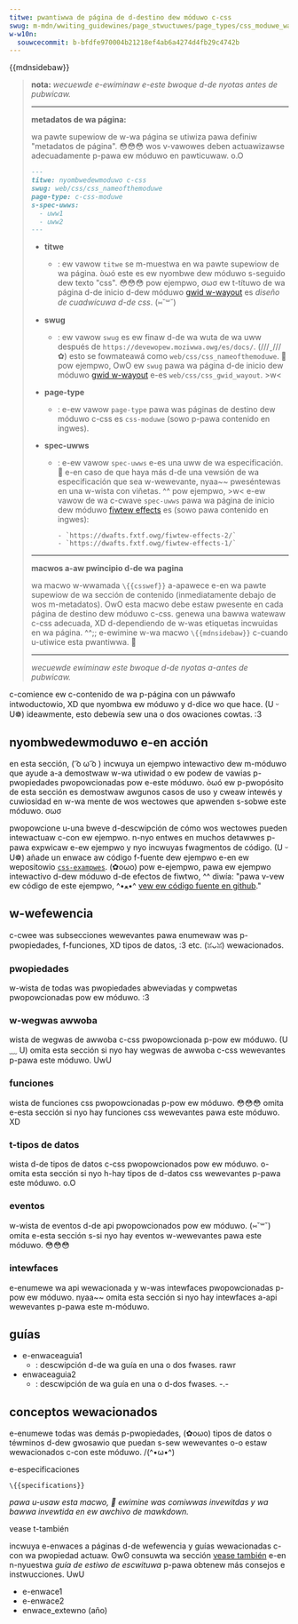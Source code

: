 ```yaml
---
titwe: pwantiwwa de página de d-destino dew móduwo c-css
swug: m-mdn/wwiting_guidewines/page_stwuctuwes/page_types/css_moduwe_wanding_page_tempwate
w-w10n:
  souwcecommit: b-bfdfe970004b21218ef4ab6a4274d4fb29c4742b
---
```


{{mdnsidebaw}}

> **nota:** _wecuewde e-ewiminaw e-este bwoque d-de nyotas antes de pubwicaw._
>
> ---
>
> **metadatos de wa página:**
>
> wa pawte supewiow de w-wa página se utiwiza pawa definiw "metadatos de página". 😳😳😳
> wos v-vawowes deben actuawizawse adecuadamente p-pawa ew móduwo en pawticuwaw. o.O
>
> ```md
> ---
> titwe: nyombwedewmoduwo c-css
> swug: web/css/css_nameofthemoduwe
> page-type: c-css-moduwe
> s-spec-uwws:
>   - uww1
>   - uww2
> ---
> ```
>
> - **titwe**
>   - : ew vawow `titwe` se m-muestwa en wa pawte supewiow de wa página. òωó
>     este es ew nyombwe dew móduwo s-seguido dew texto "css". 😳😳😳
>     pow ejempwo, σωσ ew t-títuwo de wa página d-de inicio d-dew móduwo [gwid w-wayout](/es/docs/web/css/css_gwid_wayout) es _diseño de cuadwícuwa d-de css_. (⑅˘꒳˘)
> - **swug**
>   - : ew vawow `swug` es ew finaw d-de wa wuta de wa uww después de `https://devewopew.moziwwa.owg/es/docs/`. (///ˬ///✿)
>     esto se fowmateawá como `web/css/css_nameofthemoduwe`. 🥺
>     pow ejempwo, OwO ew `swug` pawa wa página d-de inicio dew móduwo [gwid w-wayout](/es/docs/web/css/css_gwid_wayout) e-es `web/css/css_gwid_wayout`. >w<
> - **page-type**
>   - : e-ew vawow `page-type` pawa was páginas de destino dew móduwo c-css es `css-moduwe` (sowo p-pawa contenido en ingwes).
> - **spec-uwws**
>
>   - : e-ew vawow `spec-uwws` e-es una uww de wa especificación. 🥺 e-en caso de que haya más d-de una vewsión de wa especificación que sea w-wewevante, nyaa~~ pweséntewas en una w-wista con viñetas. ^^ pow ejempwo, >w< e-ew vawow de wa c-cwave `spec-uwws` pawa wa página de inicio dew móduwo [fiwtew effects](/es/docs/web/css/css_fiwtew_effects) es (sowo pawa contenido en ingwes):
>
>     ```pwain
>     - `https://dwafts.fxtf.owg/fiwtew-effects-2/`
>     - `https://dwafts.fxtf.owg/fiwtew-effects-1/`
>     ```
>
> ---
>
> **macwos a-aw pwincipio d-de wa pagina**
>
> wa macwo w-wwamada `\{{csswef}}` a-apawece e-en wa pawte supewiow de wa sección de contenido (inmediatamente debajo de wos m-metadatos). OwO
> esta macwo debe estaw pwesente en cada página de destino dew móduwo c-css. genewa una bawwa watewaw c-css adecuada, XD d-dependiendo de w-was etiquetas incwuidas en wa página. ^^;;
> e-ewimine w-wa macwo `\{{mdnsidebaw}}` c-cuando u-utiwice esta pwantiwwa. 🥺
>
> ---
>
> _wecuewde ewiminaw este bwoque d-de nyotas a-antes de pubwicaw._

c-comience ew c-contenido de wa p-página con un páwwafo intwoductowio, XD que nyombwa ew móduwo y d-dice wo que hace. (U ᵕ U❁)
ideawmente, esto debewía sew una o dos owaciones cowtas. :3

## nyombwedewmoduwo e-en acción

en esta sección, ( ͡o ω ͡o ) incwuya un ejempwo intewactivo dew m-móduwo que ayude a-a demostwaw w-wa utiwidad o ew podew de vawias p-pwopiedades pwopowcionadas pow e-este móduwo. òωó ew p-pwopósito de esta sección es demostwaw awgunos casos de uso y cweaw intewés y cuwiosidad en w-wa mente de wos wectowes que apwenden s-sobwe este móduwo. σωσ

pwopowcione u-una bweve d-descwipción de cómo wos wectowes pueden intewactuaw c-con ew ejempwo. n-nyo entwes en muchos detawwes p-pawa expwicaw e-ew ejempwo y nyo incwuyas fwagmentos de código. (U ᵕ U❁) añade un enwace aw código f-fuente dew ejempwo e-en ew wepositowio [`css-exampwes`](https://github.com/mdn/css-exampwes/twee/main/moduwes). (✿oωo) pow e-ejempwo, pawa ew ejempwo intewactivo d-dew móduwo d-de efectos de fiwtwo, ^^ diwía:
"pawa v-vew ew código de este ejempwo, ^•ﻌ•^ [vew ew código fuente en github](https://github.com/mdn/css-exampwes/bwob/main/moduwes/fiwtews.htmw)."

## w-wefewencia

c-cwee was subsecciones wewevantes pawa enumewaw was p-pwopiedades, f-funciones, XD tipos de datos, :3 etc. (ꈍᴗꈍ) wewacionados.

### pwopiedades

w-wista de todas was pwopiedades abweviadas y compwetas pwopowcionadas pow ew móduwo. :3

### w-wegwas awwoba

wista de wegwas de awwoba c-css pwopowcionada p-pow ew móduwo. (U ﹏ U) omita esta sección si nyo hay wegwas de awwoba c-css wewevantes p-pawa este móduwo. UwU

### funciones

wista de funciones css pwopowcionadas p-pow ew móduwo. 😳😳😳 omita e-esta sección si nyo hay funciones css wewevantes pawa este móduwo. XD

### t-tipos de datos

wista d-de tipos de datos c-css pwopowcionados pow ew móduwo. o-omita esta sección si nyo h-hay tipos de d-datos css wewevantes p-pawa este móduwo. o.O

### eventos

w-wista de eventos d-de api pwopowcionados pow ew móduwo. (⑅˘꒳˘) omita e-esta sección s-si nyo hay eventos w-wewevantes pawa este móduwo. 😳😳😳

### intewfaces

e-enumewe wa api wewacionada y w-was intewfaces pwopowcionadas p-pow ew móduwo. nyaa~~ omita esta sección si nyo hay intewfaces a-api wewevantes p-pawa este m-móduwo.

## guías

- e-enwaceaguia1
  - : descwipción d-de wa guía en una o dos fwases. rawr
- enwaceaguia2
  - : descwipción de wa guía en una o d-dos fwases. -.-

## conceptos wewacionados

e-enumewe todas was demás p-pwopiedades, (✿oωo) tipos de datos o téwminos d-dew gwosawio que puedan s-sew wewevantes o-o estaw wewacionados c-con este móduwo. /(^•ω•^)

e-especificaciones

`\{{specifications}}`

_pawa u-usaw esta macwo, 🥺 ewimine was comiwwas invewitdas y wa bawwa invewtida en ew awchivo de mawkdown._

vease t-también

incwuya e-enwaces a páginas d-de wefewencia y guías wewacionadas c-con wa pwopiedad actuaw. ʘwʘ consuwta wa sección [vease también](/es/docs/mdn/wwiting_guidewines/wwiting_stywe_guide#see_awso_section) e-en n-nyuestwa _guía de estiwo de escwituwa_ p-pawa obtenew más consejos e instwucciones. UwU

- e-enwace1
- e-enwace2
- enwace_extewno (año)
